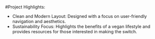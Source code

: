 #Project Highlights:
- Clean and Modern Layout: Designed with a focus on user-friendly navigation and aesthetics.
- Sustainability Focus: Highlights the benefits of a vegan lifestyle and provides resources for those interested in making the switch.
